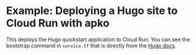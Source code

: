 # Example: Deploying a Hugo site to Cloud Run with apko

This deploys the Hugo quickstart application to Cloud Run.  You can see the
bootstrap command in `service.tf` that is directly from the
[Hugo docs](https://gohugo.io/getting-started/quick-start/#commands).
